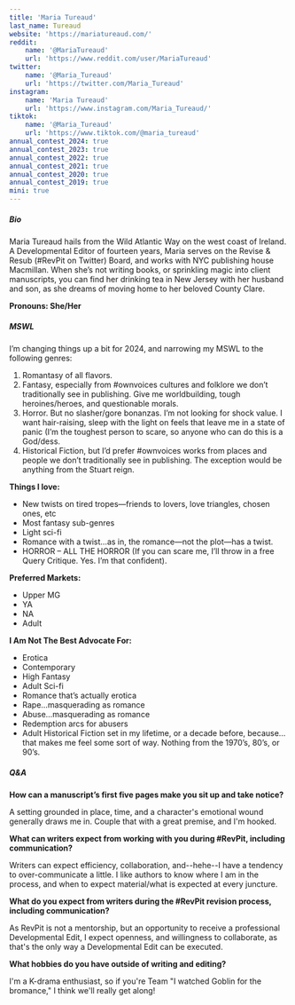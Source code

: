 ```yaml
---
title: 'Maria Tureaud'
last_name: Tureaud
website: 'https://mariatureaud.com/'
reddit:
    name: '@MariaTureaud'
    url: 'https://www.reddit.com/user/MariaTureaud'
twitter:
    name: '@Maria_Tureaud'
    url: 'https://twitter.com/Maria_Tureaud'
instagram:
    name: 'Maria Tureaud'
    url: 'https://www.instagram.com/Maria_Tureaud/'
tiktok:
    name: '@Maria_Tureaud'
    url: 'https://www.tiktok.com/@maria_tureaud'
annual_contest_2024: true
annual_contest_2023: true
annual_contest_2022: true
annual_contest_2021: true
annual_contest_2020: true
annual_contest_2019: true
mini: true
---
```


##### Bio

Maria Tureaud hails from the Wild Atlantic Way on the west coast of Ireland. A Developmental Editor of fourteen years, Maria serves on the Revise & Resub (#RevPit on Twitter) Board, and works with NYC publishing house Macmillan. When she’s not writing books, or sprinkling magic into client manuscripts, you can find her drinking tea in New Jersey with her husband and son, as she dreams of moving home to her beloved County Clare.

**Pronouns: She/Her**

##### MSWL

I’m changing things up a bit for 2024, and narrowing my MSWL to the following genres: 
1. Romantasy of all flavors.
2. Fantasy, especially from #ownvoices cultures and folklore we don’t traditionally see in publishing. Give me worldbuilding, tough heroines/heroes, and questionable morals.
3. Horror. But no slasher/gore bonanzas. I’m not looking for shock value. I want hair-raising, sleep with the light on feels that leave me in a state of panic (I’m the toughest person to scare, so anyone who can do this is a God/dess. 
4. Historical Fiction, but I’d prefer #ownvoices works from places and people we don’t traditionally see in publishing. The exception would be anything from the Stuart reign.

**Things I love:**
* New twists on tired tropes—friends to lovers, love triangles, chosen ones, etc
* Most fantasy sub-genres
* Light sci-fi
* Romance with a twist…as in, the romance—not the plot—has a twist.
* HORROR – ALL THE HORROR (If you can scare me, I’ll throw in a free Query Critique. Yes. I’m that confident).

**Preferred Markets:**
* Upper MG 
* YA
* NA
* Adult

**I Am Not The Best Advocate For:**
* Erotica
* Contemporary
* High Fantasy
* Adult Sci-fi
* Romance that’s actually erotica
* Rape…masquerading as romance
* Abuse…masquerading as romance
* Redemption arcs for abusers
* Adult Historical Fiction set in my lifetime, or a decade before, because…that makes me feel some sort of way. Nothing from the 1970’s, 80’s, or 90’s.

##### Q&A

**How can a manuscript’s first five pages make you sit up and take notice?**

A setting grounded in place, time, and a character's emotional wound generally draws me in. Couple that with a great premise, and I'm hooked.

**What can writers expect from working with you during #RevPit, including communication?**

Writers can expect efficiency, collaboration, and--hehe--I have a tendency to over-communicate a little. I like authors to know where I am in the process, and when to expect material/what is expected at every juncture.

**What do you expect from writers during the #RevPit revision process, including communication?**

As RevPit is not a mentorship, but an opportunity to receive a professional Developmental Edit, I expect openness, and willingness to collaborate, as that's the only way a Developmental Edit can be executed. 

**What hobbies do you have outside of writing and editing?**

I'm a K-drama enthusiast, so if you're Team "I watched Goblin for the bromance," I think we'll really get along!
